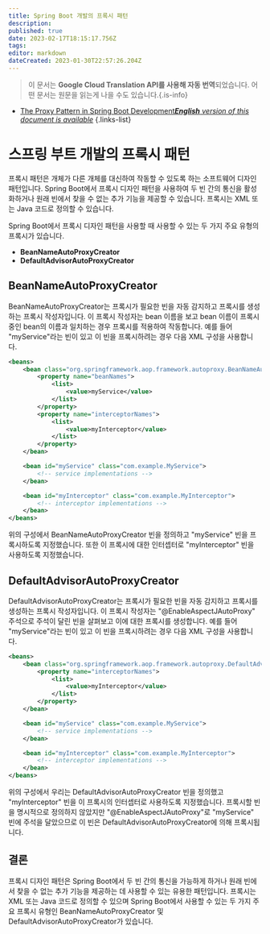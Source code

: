 ```yaml
---
title: Spring Boot 개발의 프록시 패턴
description: 
published: true
date: 2023-02-17T18:15:17.756Z
tags: 
editor: markdown
dateCreated: 2023-01-30T22:57:26.204Z
---
```


> 이 문서는 **Google Cloud Translation API를 사용해 자동 번역**되었습니다.
어떤 문서는 원문을 읽는게 나을 수도 있습니다.{.is-info}
- [The Proxy Pattern in Spring Boot Development***English** version of this document is available*](/en/Knowledge-base/Spring-Boot/the-proxy-pattern-in-spring-boot-development)
{.links-list}


# 스프링 부트 개발의 프록시 패턴

프록시 패턴은 개체가 다른 개체를 대신하여 작동할 수 있도록 하는 소프트웨어 디자인 패턴입니다. Spring Boot에서 프록시 디자인 패턴을 사용하여 두 빈 간의 통신을 활성화하거나 원래 빈에서 찾을 수 없는 추가 기능을 제공할 수 있습니다. 프록시는 XML 또는 Java 코드로 정의할 수 있습니다.

Spring Boot에서 프록시 디자인 패턴을 사용할 때 사용할 수 있는 두 가지 주요 유형의 프록시가 있습니다.

- **BeanNameAutoProxyCreator**
- **DefaultAdvisorAutoProxyCreator**

## BeanNameAutoProxyCreator

BeanNameAutoProxyCreator는 프록시가 필요한 빈을 자동 감지하고 프록시를 생성하는 프록시 작성자입니다. 이 프록시 작성자는 bean 이름을 보고 bean 이름이 프록시 중인 bean의 이름과 일치하는 경우 프록시를 적용하여 작동합니다. 예를 들어 "myService"라는 빈이 있고 이 빈을 프록시하려는 경우 다음 XML 구성을 사용합니다.

```xml
<beans>
    <bean class="org.springframework.aop.framework.autoproxy.BeanNameAutoProxyCreator">
        <property name="beanNames">
            <list>
                <value>myService</value>
            </list>
        </property>
        <property name="interceptorNames">
            <list>
                <value>myInterceptor</value>
            </list>
        </property>
    </bean>

    <bean id="myService" class="com.example.MyService">
        <!-- service implementations -->
    </bean>

    <bean id="myInterceptor" class="com.example.MyInterceptor">
        <!-- interceptor implementations -->
    </bean>
</beans>
```

위의 구성에서 BeanNameAutoProxyCreator 빈을 정의하고 "myService" 빈을 프록시하도록 지정했습니다. 또한 이 프록시에 대한 인터셉터로 "myInterceptor" 빈을 사용하도록 지정했습니다.

## DefaultAdvisorAutoProxyCreator

DefaultAdvisorAutoProxyCreator는 프록시가 필요한 빈을 자동 감지하고 프록시를 생성하는 프록시 작성자입니다. 이 프록시 작성자는 "@EnableAspectJAutoProxy" 주석으로 주석이 달린 빈을 살펴보고 이에 대한 프록시를 생성합니다. 예를 들어 "myService"라는 빈이 있고 이 빈을 프록시하려는 경우 다음 XML 구성을 사용합니다.

```xml
<beans>
    <bean class="org.springframework.aop.framework.autoproxy.DefaultAdvisorAutoProxyCreator">
        <property name="interceptorNames">
            <list>
                <value>myInterceptor</value>
            </list>
        </property>
    </bean>

    <bean id="myService" class="com.example.MyService">
        <!-- service implementations -->
    </bean>

    <bean id="myInterceptor" class="com.example.MyInterceptor">
        <!-- interceptor implementations -->
    </bean>
</beans>
```

위의 구성에서 우리는 DefaultAdvisorAutoProxyCreator 빈을 정의했고 "myInterceptor" 빈을 이 프록시의 인터셉터로 사용하도록 지정했습니다. 프록시할 빈을 명시적으로 정의하지 않았지만 "@EnableAspectJAutoProxy"로 "myService" 빈에 주석을 달았으므로 이 빈은 DefaultAdvisorAutoProxyCreator에 의해 프록시됩니다.

## 결론

프록시 디자인 패턴은 Spring Boot에서 두 빈 간의 통신을 가능하게 하거나 원래 빈에서 찾을 수 없는 추가 기능을 제공하는 데 사용할 수 있는 유용한 패턴입니다. 프록시는 XML 또는 Java 코드로 정의할 수 있으며 Spring Boot에서 사용할 수 있는 두 가지 주요 프록시 유형인 BeanNameAutoProxyCreator 및 DefaultAdvisorAutoProxyCreator가 있습니다.